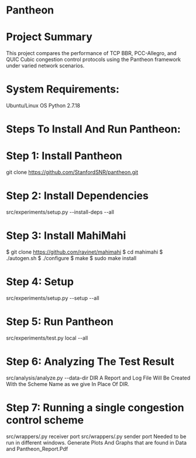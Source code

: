 # Pantheon
# Project Summary
This project compares the performance of TCP BBR, PCC-Allegro, and QUIC Cubic congestion control protocols using the Pantheon framework under varied network scenarios.
# System Requirements:
Ubuntu/Linux OS
Python 2.7.18
# Steps To Install And Run Pantheon:
# Step 1: Install Pantheon
git clone https://github.com/StanfordSNR/pantheon.git
# Step 2: Install Dependencies
src/experiments/setup.py --install-deps --all
# Step 3: Install MahiMahi
$ git clone https://github.com/ravinet/mahimahi
$ cd mahimahi
$ ./autogen.sh
$ ./configure
$ make
$ sudo make install
# Step 4: Setup
src/experiments/setup.py --setup --all
# Step 5: Run Pantheon
src/experiments/test.py local --all
# Step 6: Analyzing The Test Result
src/analysis/analyze.py --data-dir DIR
A Report and Log File Will Be Created With the Scheme Name as we give In Place Of DIR.
# Step 7: Running a single congestion control scheme
src/wrappers/<cc>.py receiver port
src/wrappers/<cc>.py sender port
Needed to be run in different windows.
Generate Plots And Graphs that are found in Data and Pantheon_Report.Pdf

